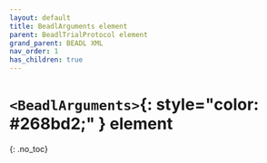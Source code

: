 ```yaml
---
layout: default
title: BeadlArguments element
parent: BeadlTrialProtocol element
grand_parent: BEADL XML
nav_order: 1
has_children: true
---
```

# `<BeadlArguments>`{: style="color: #268bd2;" } element
{: .no_toc}

